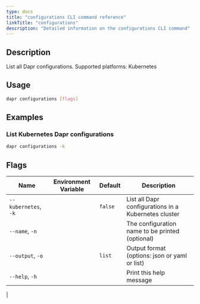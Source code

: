 ```yaml
---
type: docs
title: "configurations CLI command reference"
linkTitle: "configurations"
description: "Detailed information on the configurations CLI command"
---
```


## Description

List all Dapr configurations. Supported platforms: Kubernetes

## Usage

```bash
dapr configurations [flags]
```

## Examples

### List Kubernetes Dapr configurations
```bash
dapr configurations -k
```

## Flags

| Name | Environment Variable | Default | Description
| --- | --- | --- | --- |
| `--kubernetes`, `-k` | | `false` | List all Dapr configurations in a Kubernetes cluster 
| `--name`, `-n` | | | The configuration name to be printed (optional)
| `--output`, `-o` | | `list`| Output format (options: json or yaml or list)
| `--help`, `-h` | | | Print this help message |
|
